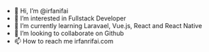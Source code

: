 - 👋 Hi, I’m @irfanifai
- 👀 I’m interested in Fullstack Developer
- 🌱 I’m currently learning Laravael, Vue.js, React and React Native
- 💞️ I’m looking to collaborate on Github
- 📫 How to reach me irfanrifai.com

<!---
irfanifai/irfanifai is a ✨ special ✨ repository because its `README.md` (this file) appears on your GitHub profile.
You can click the Preview link to take a look at your changes.
--->
